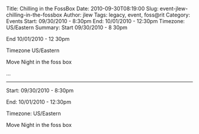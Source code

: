 Title: Chilling in the FossBox
Date: 2010-09-30T08:19:00
Slug: event-jlew-chilling-in-the-fossbox
Author: jlew
Tags: legacy, event, foss@rit
Category: Events
Start: 09/30/2010 - 8:30pm
End: 10/01/2010 - 12:30pm
Timezone: US/Eastern
Summary: 
	Start  09/30/2010 - 8 30pm

End  10/01/2010 - 12 30pm

Timezone  US/Eastern

Move Night in the foss box

 ... 

---
Start: 09/30/2010 - 8:30pm

End: 10/01/2010 - 12:30pm

Timezone: US/Eastern

Move Night in the foss box

